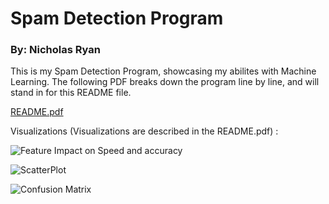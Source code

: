 # Spam Detection Program
### By: Nicholas Ryan

This is my Spam Detection Program, showcasing my abilites with Machine Learning. 
The following PDF breaks down the program line by line, and will stand in for this README file. 

[README.pdf](https://github.com/halusy/Spam-Detection-Program/files/15137018/README.pdf)

Visualizations (Visualizations are described in the README.pdf) :

![Feature Impact on Speed and accuracy](https://github.com/halusy/Spam-Detection-Program/assets/81491502/54f25ecf-6b7d-473c-997c-bee0224f9adc)

![ScatterPlot](https://github.com/halusy/Spam-Detection-Program/assets/81491502/20906a9a-f9f2-40fd-a3b2-7bd59caf49d9)

![Confusion Matrix](https://github.com/halusy/Spam-Detection-Program/assets/81491502/216b44f7-72f0-45b9-a2c0-74f909cb28d3)
